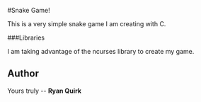 #Snake Game!

This is a very simple snake game I am creating with C.

###Libraries

I am taking advantage of the ncurses library to create my game.

## Author
Yours truly -- <b>Ryan Quirk<b>
